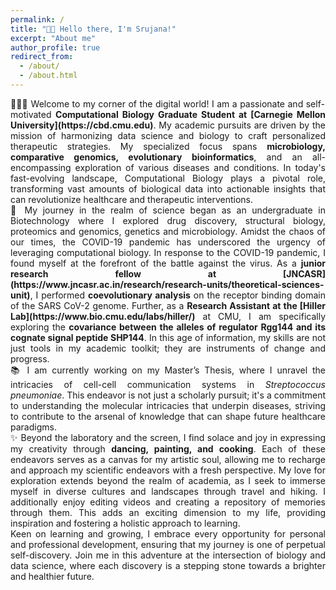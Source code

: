 ```yaml
---
permalink: /
title: "👋🏼 Hello there, I'm Srujana!"
excerpt: "About me"
author_profile: true
redirect_from:
  - /about/
  - /about.html
---
```


<div style="text-align: justify">
👩🏾‍💻 Welcome to my corner of the digital world! I am a passionate and self-motivated <b>Computational Biology Graduate Student at [Carnegie Mellon University](https://cbd.cmu.edu)</b>. My academic pursuits are driven by the mission of harmonizing data science and biology to craft personalized therapeutic strategies. My specialized focus spans <b>microbiology, comparative genomics, evolutionary bioinformatics</b>, and an all-encompassing exploration of various diseases and conditions. In today's fast-evolving landscape, Computational Biology plays a pivotal role, transforming vast amounts of biological data into actionable insights that can revolutionize healthcare and therapeutic interventions.
</div>

<div style="text-align: justify">
🔬 My journey in the realm of science began as an undergraduate in Biotechnology where I explored drug discovery, structural biology, proteomics and genomics, genetics and microbiology. Amidst the chaos of our times, the COVID-19 pandemic has underscored the urgency of leveraging computational biology. In response to the COVID-19 pandemic, I found myself at the forefront of the battle against the virus. As a <b>junior research fellow at [JNCASR](https://www.jncasr.ac.in/research/research-units/theoretical-sciences-unit)</b>, I performed <b>coevolutionary analysis</b> on the receptor binding domain of the SARS CoV-2 genome. Further, as a <b>Research Assistant at the [Hiller Lab](https://www.bio.cmu.edu/labs/hiller/)</b> at CMU, I am specifically exploring the <b>covariance between the alleles of regulator Rgg144 and its cognate signal peptide SHP144</b>. In this age of information, my skills are not just tools in my academic toolkit; they are instruments of change and progress.
</div>

<div style="text-align: justify">
📚 I am currently working on my Master’s Thesis, where I unravel the intricacies of cell-cell communication systems in <em>Streptococcus pneumoniae</em>. This endeavor is not just a scholarly pursuit; it's a commitment to understanding the molecular intricacies that underpin diseases, striving to contribute to the arsenal of knowledge that can shape future healthcare paradigms.
</div>

<div style="text-align: justify">
✨ Beyond the laboratory and the screen, I find solace and joy in expressing my creativity through <b>dancing, painting, and cooking</b>. Each of these endeavors serves as a canvas for my artistic soul, allowing me to recharge and approach my scientific endeavors with a fresh perspective. My love for exploration extends beyond the realm of academia, as I seek to immerse myself in diverse cultures and landscapes through travel and hiking. I additionally enjoy editing videos and creating a repository of memories through them. This adds an exciting dimension to my life, providing inspiration and fostering a holistic approach to learning.
</div>

<div style="text-align: justify">
Keen on learning and growing, I embrace every opportunity for personal and professional development, ensuring that my journey is one of perpetual self-discovery. Join me in this adventure at the intersection of biology and data science, where each discovery is a stepping stone towards a brighter and healthier future.
</div>
